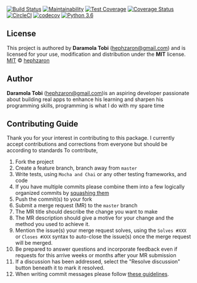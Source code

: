[![Build Status](https://travis-ci.com/hephzaron/EMG_ANN.svg?branch=master)](https://travis-ci.com/hephzaron/EMG_ANN)
[![Maintainability](https://api.codeclimate.com/v1/badges/ec1b6aba0a8644439548/maintainability)](https://codeclimate.com/github/hephzaron/EMG_ANN/maintainability)
[![Test Coverage](https://api.codeclimate.com/v1/badges/ec1b6aba0a8644439548/test_coverage)](https://codeclimate.com/github/hephzaron/EMG_ANN/test_coverage)
[![Coverage Status](https://coveralls.io/repos/github/hephzaron/EMG_ANN/badge.svg)](https://coveralls.io/github/hephzaron/EMG_ANN)
[![CircleCI](https://circleci.com/gh/hephzaron/EMG_ANN.svg?style=svg)](https://circleci.com/gh/hephzaron/EMG_ANN)
[![codecov](https://codecov.io/gh/hephzaron/EMG_ANN/branch/master/graph/badge.svg)](https://codecov.io/gh/hephzaron/EMG_ANN)
[![Python 3.6](https://img.shields.io/badge/python-3.6-blue.svg)](https://www.python.org/downloads/release/python-360/)

## License

This project is authored by **Daramola Tobi** (hephzaron@gmail.com) and is licensed for your use, modification and distribution under the **MIT** license.
[MIT][license] © [hephzaron][author]
<!-- Definitions -->
[license]: LICENSE
[author]: hephzaron

## Author

**Daramola Tobi** (hephzaron@gmail.com)is an aspiring developer passionate about building real apps to enhance his learning and sharpen his programming skills, programming is what I do with my spare time

## Contributing Guide

Thank you for your interest in contributing to this package. I currently accept contributions and corrections from everyone but should be according to standards
To contribute,

1. Fork the project
1. Create a feature branch, branch away from `master`
1. Write tests, using `Mocha and Chai` or any other testing frameworks, and code
1. If you have multiple commits please combine them into a few logically organized commits by [squashing them](git-squash)
1. Push the commit(s) to your fork
1. Submit a merge request (MR) to the `master` branch
1. The MR title should describe the change you want to make
1. The MR description should give a motive for your change and the method you used to achieve it.
  1. Mention the issue(s) your merge request solves, using the `Solves #XXX` or
    `Closes #XXX` syntax to auto-close the issue(s) once the merge request will
    be merged.
1. Be prepared to answer questions and incorporate feedback even if requests for this arrive weeks or months after your MR submission
  1. If a discussion has been addressed, select the "Resolve discussion" button beneath it to mark it resolved.
1. When writing commit messages please follow
   [these guidelines](http://chris.beams.io/posts/git-commit).
